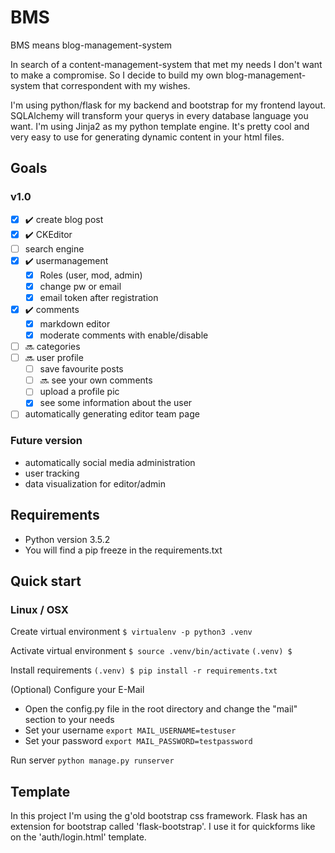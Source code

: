 # BMS
BMS means blog-management-system 

In search of a content-management-system that met my needs I don't want to make a compromise. So I decide to build my own blog-management-system that correspondent with my wishes.

I'm using python/flask for my backend and bootstrap for my frontend layout. SQLAlchemy will transform your querys in every database language you want. I'm using Jinja2 as my python template engine. It's pretty cool and very easy to use for generating dynamic content in your html files.

## Goals

### v1.0
- [X] :heavy_check_mark: create blog post
- [X] :heavy_check_mark: CKEditor
- [ ] search engine
- [X] :heavy_check_mark: usermanagement
  * [X] Roles (user, mod, admin)
  * [X] change pw or email
  * [X] email token after registration
- [X] :heavy_check_mark: comments
  * [X] markdown editor
  * [X] moderate comments with enable/disable
- [ ] :soon: categories
- [ ] :soon: user profile 
  * [ ] save favourite posts 
  * [ ] :soon: see your own comments
  * [ ] upload a profile pic
  * [X] see some information about the user
- [ ] automatically generating editor team page

### Future version
- automatically social media administration
- user tracking
- data visualization for editor/admin

## Requirements
- Python version 3.5.2
- You will find a pip freeze in the requirements.txt

## Quick start

### Linux / OSX

Create virtual environment
`$ virtualenv -p python3 .venv`

Activate virtual environment
`$ source .venv/bin/activate`
`(.venv) $`

Install requirements
`(.venv) $ pip install -r requirements.txt`

(Optional) Configure your E-Mail
- Open the config.py file in the root directory and change the "mail" section to your needs
- Set your username `export MAIL_USERNAME=testuser`
- Set your password `export MAIL_PASSWORD=testpassword`

Run server
`python manage.py runserver`

## Template
In this project I'm using the g'old bootstrap css framework. Flask has an extension for bootstrap called 'flask-bootstrap'. I use it for quickforms like on the 'auth/login.html' template.
